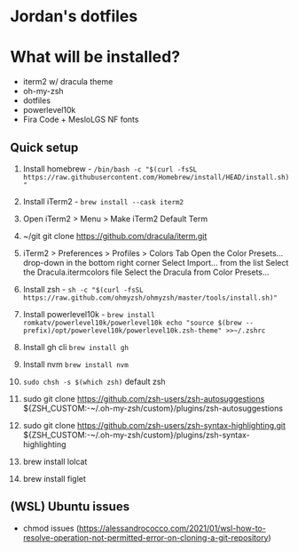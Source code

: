 # Jordan's dotfiles

# What will be installed?

- iterm2 w/ dracula theme
- oh-my-zsh
- dotfiles
- powerlevel10k
- Fira Code + MesloLGS NF fonts

## Quick setup

1. Install homebrew - `/bin/bash -c "$(curl -fsSL https://raw.githubusercontent.com/Homebrew/install/HEAD/install.sh)"`

2. Install iTerm2 - `brew install --cask iterm2`

3. Open iTerm2 > Menu > Make iTerm2 Default Term

4. ~/git git clone https://github.com/dracula/iterm.git

5. iTerm2 > Preferences > Profiles > Colors Tab
   Open the Color Presets... drop-down in the bottom right corner
   Select Import... from the list
   Select the Dracula.itermcolors file
   Select the Dracula from Color Presets...

6. Install zsh - `sh -c "$(curl -fsSL https://raw.github.com/ohmyzsh/ohmyzsh/master/tools/install.sh)"`

7. Install powerlevel10k - `brew install romkatv/powerlevel10k/powerlevel10k echo "source $(brew --prefix)/opt/powerlevel10k/powerlevel10k.zsh-theme" >>~/.zshrc`

8. Install gh cli `brew install gh`

9. Install nvm `brew install nvm`

10. `sudo chsh -s $(which zsh)` default zsh

11. sudo git clone https://github.com/zsh-users/zsh-autosuggestions ${ZSH_CUSTOM:-~/.oh-my-zsh/custom}/plugins/zsh-autosuggestions

12. sudo git clone https://github.com/zsh-users/zsh-syntax-highlighting.git ${ZSH_CUSTOM:-~/.oh-my-zsh/custom}/plugins/zsh-syntax-highlighting

13. brew install lolcat

14. brew install figlet

## (WSL) Ubuntu issues

- chmod issues (https://alessandrococco.com/2021/01/wsl-how-to-resolve-operation-not-permitted-error-on-cloning-a-git-repository)
